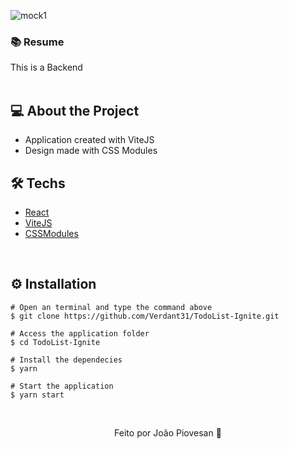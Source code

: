 ![mock1](https://user-images.githubusercontent.com/71015476/195700050-b8bd29a4-ca89-4ed9-a872-2c571648b479.png)
<br>
<h3>📚 Resume</h3>
This is a Backend 
<br>
&nbsp;

## 💻 About the Project

* Application created with ViteJS
* Design made with CSS Modules
&nbsp;

## 🛠️ Techs

* [React](https://pt-br.reactjs.org/E)
* [ViteJS](https://vitejs.dev)
* [CSSModules](https://github.com/css-modules/css-modules)

&nbsp;

## ⚙️ Installation
```
# Open an terminal and type the command above
$ git clone https://github.com/Verdant31/TodoList-Ignite.git
```

```
# Access the application folder
$ cd TodoList-Ignite

# Install the dependecies
$ yarn

# Start the application
$ yarn start

```
&nbsp;

<p align="center">Feito por João Piovesan 📗</p>
